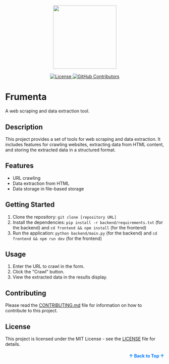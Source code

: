 <h3 align="center">
  <a name="readme-top"></a>
  <img
    src="frontend/public/placeholder-logo.png"
    height="200"
  >
</h3>
<div align="center">
    <a href="https://github.com/fr0ziii/frumenta/blob/main/LICENSE">
  <img src="https://img.shields.io/github/license/fr0ziii/frumenta" alt="License">
</a>
<a href="https://GitHub.com/fr0ziii/frumenta/graphs/contributors">
  <img src="https://img.shields.io/github/contributors/fr0ziii/frumenta.svg" alt="GitHub Contributors">
</a>
</div>

# Frumenta

A web scraping and data extraction tool.

## Description

This project provides a set of tools for web scraping and data extraction. It includes features for crawling websites, extracting data from HTML content, and storing the extracted data in a structured format.

## Features

*   URL crawling
*   Data extraction from HTML
*   Data storage in file-based storage

## Getting Started

1.  Clone the repository: `git clone [repository URL]`
2.  Install the dependencies: `pip install -r backend/requirements.txt` (for the backend) and `cd frontend && npm install` (for the frontend)
3.  Run the application: `python backend/main.py` (for the backend) and `cd frontend && npm run dev` (for the frontend)

## Usage

1.  Enter the URL to crawl in the form.
2.  Click the "Crawl" button.
3.  View the extracted data in the results display.

## Contributing

Please read the [CONTRIBUTING.md](CONTRIBUTING.md) file for information on how to contribute to this project.

## License

This project is licensed under the MIT License - see the [LICENSE](LICENSE) file for details.

<p align="right" style="font-size: 14px; color: #555; margin-top: 20px;">
    <a href="#readme-top" style="text-decoration: none; color: #007bff; font-weight: bold;">
        ↑ Back to Top ↑
    </a>
</p>
